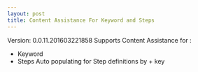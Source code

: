 ```yaml
---
layout: post
title: Content Assistance For Keyword and Steps
---
```

Version: 0.0.11.201603221858
Supports Content Assistance for :
- Keyword
- Steps
Auto populating for Step definitions by <ctrl>+<space> key
 